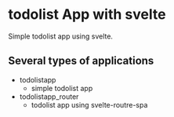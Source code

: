 # todolist App with svelte
Simple todolist app using svelte.

## Several types of applications
* todolistapp
    * simple todolist app
* todolistapp_router
    * todolist app using svelte-routre-spa
